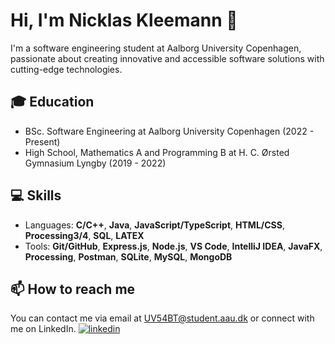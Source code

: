 # Hi, I'm Nicklas Kleemann 👋

I'm a software engineering student at Aalborg University Copenhagen, passionate about creating innovative and accessible software solutions with cutting-edge technologies. 

## 🎓 Education

- BSc. Software Engineering at Aalborg University Copenhagen (2022 - Present)
- High School, Mathematics A and Programming B at H. C. Ørsted Gymnasium Lyngby (2019 - 2022)

## 💻 Skills

- Languages: **C/C++**, **Java**, **JavaScript/TypeScript**, **HTML/CSS**, **Processing3/4**, **SQL**, **LATEX**
- Tools: **Git/GitHub**, **Express.js**, **Node.js**, **VS Code**, **IntelliJ IDEA**, **JavaFX**, **Processing**, **Postman**, **SQLite**, **MySQL**,
**MongoDB**

## 📫 How to reach me

You can contact me via email at UV54BT@student.aau.dk or connect with me on LinkedIn.
[![linkedin](https://img.shields.io/badge/linkedin-0A66C2?style=for-the-badge&logo=linkedin&logoColor=white)](https://www.linkedin.com/in/nicklasvistoftkleemann/)

